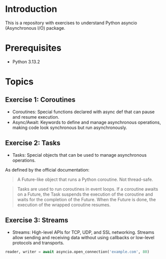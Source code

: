 # Introduction

This is a repository with exercises to understand Python asyncio (Asynchronous I/O) package.

# Prerequisites

- Python 3.13.2

# Topics

## Exercise 1: Coroutines

- Coroutines: Special functions declared with async def that can pause and resume execution.
- Async/Await: Keywords to define and manage asynchronous operations, making code look synchronous but run asynchronously.

## Exercise 2: Tasks

- Tasks: Special objects that can be used to manage asynchronous operations.

As defined by the official documentation:

> A Future-like object that runs a Python coroutine. Not thread-safe. 

> Tasks are used to run coroutines in event loops. If a coroutine awaits on a Future, the Task suspends the execution of the coroutine and waits for the completion of the Future. When the Future is done, the execution of the wrapped coroutine resumes.

## Exercise 3: Streams

- Streams: High-level APIs for TCP, UDP, and SSL networking. Streams allow sending and receiving data without using callbacks or low-level protocols and transports.

```python
reader, writer = await asyncio.open_connection('example.com', 80)
```